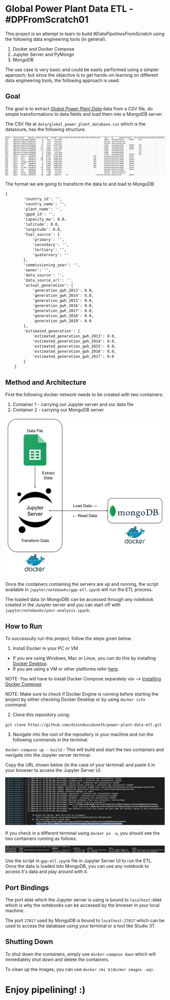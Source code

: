 # Global Power Plant Data ETL - \#DPFromScratch01

This project is an attempt to learn to build _#DataPipelinesFromScratch_ using the following data engineering tools (in general).

1. Docker and Docker Compose
2. Jupyter Server and PyMongo
3. MongoDB

The use case is very basic and could be easily performed using a simpler approach; but since the objective is to get hands-on learning on different data engineering tools, the following approach is used.

## Goal

The goal is to extract [_Global Power Plant Data_](https://datasets.wri.org/dataset/globalpowerplantdatabase) data from a CSV file, do simple transformations to data fields and load them into a MongoDB server.

The CSV file at `data/global_power_plant_database.csv` which is the datasoure, has the following structure:

![CSV File](images/csv-image.png)

The format we are going to transform the data to and load to MongoDB:

```
{
        'country_id': '',
        'country_name': '',
        'plant_name': '',
        'gppd_id': '',
        'capacity_mw': 0.0,
        'latitude': 0.0,
        'longitude': 0.0,
        'fuel_source': {
            'primary': '',
            'secondary': '',
            'tertiary': '',
            'quaternary': ''
        },
        'commissioning_year': '',
        'owner': '',
        'data_source': '',
        'data_source_url': '',
        'actual_generation': {
            'generation_gwh_2013': 0.0,
            'generation_gwh_2014': 0.0,
            'generation_gwh_2015': 0.0,
            'generation_gwh_2016': 0.0,
            'generation_gwh_2017': 0.0,
            'generation_gwh_2018': 0.0,
            'generation_gwh_2019': 0.0
        },
        'estimated_generation': {
            'estimated_generation_gwh_2013': 0.0,
            'estimated_generation_gwh_2014': 0.0,
            'estimated_generation_gwh_2015': 0.0,
            'estimated_generation_gwh_2016': 0.0,
            'estimated_generation_gwh_2017': 0.0
        }
    }
```

## Method and Architecture

First the following docker network needs to be created with two containers:

1. Container 1 - carrying our Jupyter server and our data file
2. Container 2 - carrying our MongoDB server

<div style="text-align:center">
  <img src="images/DP4mS_architecture.png" alt="Architecture">
</div>


Once the containers containing the servers are up and running, the script available in `jupyter/notebooks/gpp-etl.ipynb` will run the ETL process.

The loaded data (in MongoDB) can be accessed through any notebook created in the Juoyter server and you can start off with `jupyter/notebooks/your-analysis.ipynb`.

## How to Run

To successully run this project, follow the steps given below.

1. Install Docker in your PC or VM

* If you are using Windows, Mac or Linux, you can do this by installing [Docker Desktop](https://www.docker.com/products/docker-desktop/).
* If you are using a VM or other platforms refer [here](https://docs.docker.com/engine/install/).

NOTE: You will have to install Docker Compose separately via --> [Installing Docker Compose](https://docs.docker.com/compose/install/)

NOTE: Make sure to check if Docker Engine is running before starting the project by either checking Docker Desktop or by using `docker info` command.

2. Clone this repository using:

`git clone https://github.com/dininduviduneth/power-plant-data-etl.git`

3. Navigate into the root of the repository in your machine and run the following commands in the terminal.

`docker-compose up --build` - This will build and start the two containers and navigate into the Jupyter server terminal.

Copy the URL shown below (in the case of your terminal) and paste it in your browser to access the Jupyter Server UI.

![Jupyter-Server](images/jupyter-server.png)

If you check in a different terminal using `docker ps -a`, you should see the two containers running as follows.

![docker ps](images/docker-ps.png)

Use the script in `gpp-etl.ipynb` file in Jupyter Server UI to run the ETL. Once the data is loaded into MongoDB, you can use any notebook to access it's data and play around with it.

## Port Bindings

The port `8888` which the Jupyter server is using is bound to `localhost:8888` which is why the notebooks can be accessed by the browser in your local machine.

The port `27017` used by MongoDB is bound to `localhost:27017` which can be used to access the database using your terminal or a tool like Studio 3T.

## Shutting Down

To shut down the containers, simply use `docker-compose down` which will immediately shut down and delete the containers.

To clean up the images, you can use `docker rmi $(docker images -aq)`.

# Enjoy pipelining! :)